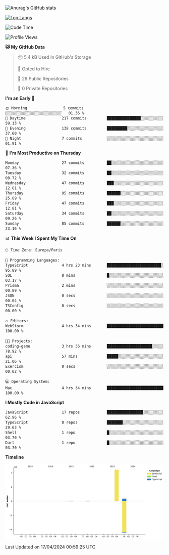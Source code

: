 ![Anurag's GitHub stats](https://github-readme-stats.vercel.app/api?username=sufiane&theme=dark&show_icons=true&count_private=true)


[![Top Langs](https://github-readme-stats.vercel.app/api/top-langs/?username=sufiane&layout=compact)](https://github.com/anuraghazra/github-readme-stats)

<!--START_SECTION:waka-->
![Code Time](http://img.shields.io/badge/Code%20Time-1%2C059%20hrs%207%20mins-blue)

![Profile Views](http://img.shields.io/badge/Profile%20Views-4-blue)

**🐱 My GitHub Data** 

> 📦 5.4 kB Used in GitHub's Storage 
 > 
> 💼 Opted to Hire
 > 
> 📜 29 Public Repositories 
 > 
> 🔑 0 Private Repositories 
 > 
**I'm an Early 🐤** 

```text
🌞 Morning                5 commits           ░░░░░░░░░░░░░░░░░░░░░░░░░   01.36 % 
🌆 Daytime                217 commits         ███████████████░░░░░░░░░░   59.13 % 
🌃 Evening                138 commits         █████████░░░░░░░░░░░░░░░░   37.60 % 
🌙 Night                  7 commits           ░░░░░░░░░░░░░░░░░░░░░░░░░   01.91 % 
```
📅 **I'm Most Productive on Thursday** 

```text
Monday                   27 commits          ██░░░░░░░░░░░░░░░░░░░░░░░   07.36 % 
Tuesday                  32 commits          ██░░░░░░░░░░░░░░░░░░░░░░░   08.72 % 
Wednesday                47 commits          ███░░░░░░░░░░░░░░░░░░░░░░   12.81 % 
Thursday                 95 commits          ██████░░░░░░░░░░░░░░░░░░░   25.89 % 
Friday                   47 commits          ███░░░░░░░░░░░░░░░░░░░░░░   12.81 % 
Saturday                 34 commits          ██░░░░░░░░░░░░░░░░░░░░░░░   09.26 % 
Sunday                   85 commits          ██████░░░░░░░░░░░░░░░░░░░   23.16 % 
```


📊 **This Week I Spent My Time On** 

```text
🕑︎ Time Zone: Europe/Paris

💬 Programming Languages: 
TypeScript               4 hrs 23 mins       ████████████████████████░   95.89 % 
SQL                      8 mins              █░░░░░░░░░░░░░░░░░░░░░░░░   03.17 % 
Prisma                   2 mins              ░░░░░░░░░░░░░░░░░░░░░░░░░   00.89 % 
JSON                     0 secs              ░░░░░░░░░░░░░░░░░░░░░░░░░   00.04 % 
TSConfig                 0 secs              ░░░░░░░░░░░░░░░░░░░░░░░░░   00.00 % 

🔥 Editors: 
WebStorm                 4 hrs 34 mins       █████████████████████████   100.00 % 

🐱‍💻 Projects: 
coding-game              3 hrs 36 mins       ████████████████████░░░░░   78.92 % 
api                      57 mins             █████░░░░░░░░░░░░░░░░░░░░   21.06 % 
Exercism                 0 secs              ░░░░░░░░░░░░░░░░░░░░░░░░░   00.02 % 

💻 Operating System: 
Mac                      4 hrs 34 mins       █████████████████████████   100.00 % 
```

**I Mostly Code in JavaScript** 

```text
JavaScript               17 repos            ████████████████░░░░░░░░░   62.96 % 
TypeScript               8 repos             ███████░░░░░░░░░░░░░░░░░░   29.63 % 
Shell                    1 repo              █░░░░░░░░░░░░░░░░░░░░░░░░   03.70 % 
Dart                     1 repo              █░░░░░░░░░░░░░░░░░░░░░░░░   03.70 % 
```



**Timeline**

![Lines of Code chart](https://raw.githubusercontent.com/Sufiane/Sufiane/main/assets/bar_graph.png)


 Last Updated on 17/04/2024 00:59:25 UTC
<!--END_SECTION:waka-->


<!--
**Sufiane/sufiane** is a ✨ _special_ ✨ repository because its `README.md` (this file) appears on your GitHub profile.

Here are some ideas to get you started:

- 🔭 I’m currently working on ...
- 🌱 I’m currently learning ...
- 👯 I’m looking to collaborate on ...
- 🤔 I’m looking for help with ...
- 💬 Ask me about ...
- 📫 How to reach me: ...
- 😄 Pronouns: ...
- ⚡ Fun fact: ...
-->
